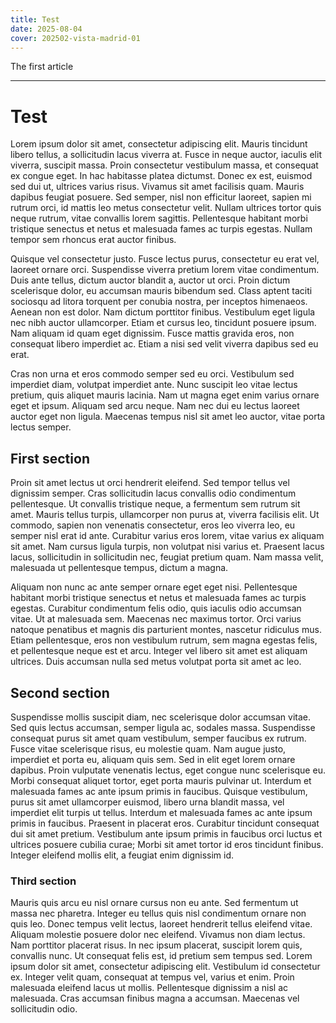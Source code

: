 ```yaml
---
title: Test
date: 2025-08-04
cover: 202502-vista-madrid-01
---
```


The first article

---

# Test

Lorem ipsum dolor sit amet, consectetur adipiscing elit. Mauris tincidunt libero
tellus, a sollicitudin lacus viverra at. Fusce in neque auctor, iaculis elit
viverra, suscipit massa. Proin consectetur vestibulum massa, et consequat ex
congue eget. In hac habitasse platea dictumst. Donec ex est, euismod sed dui ut,
ultrices varius risus. Vivamus sit amet facilisis quam. Mauris dapibus feugiat
posuere. Sed semper, nisl non efficitur laoreet, sapien mi rutrum orci, id
mattis leo metus consectetur velit. Nullam ultrices tortor quis neque rutrum,
vitae convallis lorem sagittis. Pellentesque habitant morbi tristique senectus
et netus et malesuada fames ac turpis egestas. Nullam tempor sem rhoncus erat
auctor finibus.

Quisque vel consectetur justo. Fusce lectus purus, consectetur eu erat vel,
laoreet ornare orci. Suspendisse viverra pretium lorem vitae condimentum. Duis
ante tellus, dictum auctor blandit a, auctor ut orci. Proin dictum scelerisque
dolor, eu accumsan mauris bibendum sed. Class aptent taciti sociosqu ad litora
torquent per conubia nostra, per inceptos himenaeos. Aenean non est dolor. Nam
dictum porttitor finibus. Vestibulum eget ligula nec nibh auctor ullamcorper.
Etiam et cursus leo, tincidunt posuere ipsum. Nam aliquam id quam eget
dignissim. Fusce mattis gravida eros, non consequat libero imperdiet ac. Etiam a
nisi sed velit viverra dapibus sed eu erat.

<ImageFigure
	:type="'id'"
	:id="'201912-cerro-del-tio-pio-01'"
	:caption="'abcde'"
/>

Cras non urna et eros commodo semper sed eu orci. Vestibulum sed imperdiet diam,
volutpat imperdiet ante. Nunc suscipit leo vitae lectus pretium, quis aliquet
mauris lacinia. Nam ut magna eget enim varius ornare eget et ipsum. Aliquam sed
arcu neque. Nam nec dui eu lectus laoreet auctor eget non ligula. Maecenas
tempus nisl sit amet leo auctor, vitae porta lectus semper.

## First section

Proin sit amet lectus ut orci hendrerit eleifend. Sed tempor tellus vel
dignissim semper. Cras sollicitudin lacus convallis odio condimentum
pellentesque. Ut convallis tristique neque, a fermentum sem rutrum sit amet.
Mauris tellus turpis, ullamcorper non purus at, viverra facilisis elit. Ut
commodo, sapien non venenatis consectetur, eros leo viverra leo, eu semper nisl
erat id ante. Curabitur varius eros lorem, vitae varius ex aliquam sit amet. Nam
cursus ligula turpis, non volutpat nisi varius et. Praesent lacus lacus,
sollicitudin in sollicitudin nec, feugiat pretium quam. Nam massa velit,
malesuada ut pellentesque tempus, dictum a magna.

<ImageFigure
	:type="'id'"
	:id="'202502-vista-madrid-01'"
	:caption="'abcde'"
/>

Aliquam non nunc ac ante semper ornare eget eget nisi. Pellentesque habitant
morbi tristique senectus et netus et malesuada fames ac turpis egestas.
Curabitur condimentum felis odio, quis iaculis odio accumsan vitae. Ut at
malesuada sem. Maecenas nec maximus tortor. Orci varius natoque penatibus et
magnis dis parturient montes, nascetur ridiculus mus. Etiam pellentesque, eros
non vestibulum rutrum, sem magna egestas felis, et pellentesque neque est et
arcu. Integer vel libero sit amet est aliquam ultrices. Duis accumsan nulla sed
metus volutpat porta sit amet ac leo.

## Second section

Suspendisse mollis suscipit diam, nec scelerisque dolor accumsan vitae. Sed quis
lectus accumsan, semper ligula ac, sodales massa. Suspendisse consequat purus
sit amet quam vestibulum, semper faucibus ex rutrum. Fusce vitae scelerisque
risus, eu molestie quam. Nam augue justo, imperdiet et porta eu, aliquam quis
sem. Sed in elit eget lorem ornare dapibus. Proin vulputate venenatis lectus,
eget congue nunc scelerisque eu. Morbi consequat aliquet tortor, eget porta
mauris pulvinar ut. Interdum et malesuada fames ac ante ipsum primis in
faucibus. Quisque vestibulum, purus sit amet ullamcorper euismod, libero urna
blandit massa, vel imperdiet elit turpis ut tellus. Interdum et malesuada fames
ac ante ipsum primis in faucibus. Praesent in placerat eros. Curabitur tincidunt
consequat dui sit amet pretium. Vestibulum ante ipsum primis in faucibus orci
luctus et ultrices posuere cubilia curae; Morbi sit amet tortor id eros
tincidunt finibus. Integer eleifend mollis elit, a feugiat enim dignissim id.

<ImageFigure
	:type="'id'"
	:id="'202502-vista-madrid-02'"
	:caption="'abcde'"
/>

### Third section

Mauris quis arcu eu nisl ornare cursus non eu ante. Sed fermentum ut massa nec
pharetra. Integer eu tellus quis nisl condimentum ornare non quis leo. Donec
tempus velit lectus, laoreet hendrerit tellus eleifend vitae. Aliquam molestie
posuere dolor nec eleifend. Vivamus non diam lectus. Nam porttitor placerat
risus. In nec ipsum placerat, suscipit lorem quis, convallis nunc. Ut consequat
felis est, id pretium sem tempus sed. Lorem ipsum dolor sit amet, consectetur
adipiscing elit. Vestibulum id consectetur ex. Integer velit quam, consequat at
tempus vel, varius et enim. Proin malesuada eleifend lacus ut mollis.
Pellentesque dignissim a nisl ac malesuada. Cras accumsan finibus magna a
accumsan. Maecenas vel sollicitudin odio.
